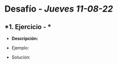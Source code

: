 # Desafío - *Jueves 11-08-22*

## *1. Ejercicio - *

- **Descripción:** 

- Ejemplo:

  
- Solución:

```javascript


```